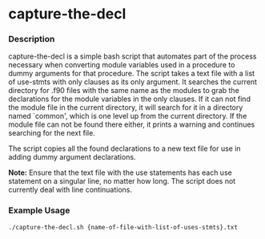 # capture-the-decl

### Description

capture-the-decl is a simple bash script that automates part of the process necessary when converting
module variables used in a procedure to dummy arguments for that procedure.
The script takes a text file with a list of use-stmts with only clauses as its only argument.
It searches the current directory for .f90 files with the same name as the modules to grab
the declarations for the module variables in the only clauses. If it can not find the
module file in the current directory, it will search for it in a directory named `common',
which is one level up from the current directory. If the module file can not be found
there either, it prints a warning and continues searching for the next file.

The script copies all the found declarations to a new text file for use in adding dummy argument declarations.

**Note:** Ensure that the text file with the use statements has each use statement on a singular line, no matter how long.
The script does not currently deal with line continuations.

### Example Usage

```
./capture-the-decl.sh {name-of-file-with-list-of-uses-stmts}.txt
```